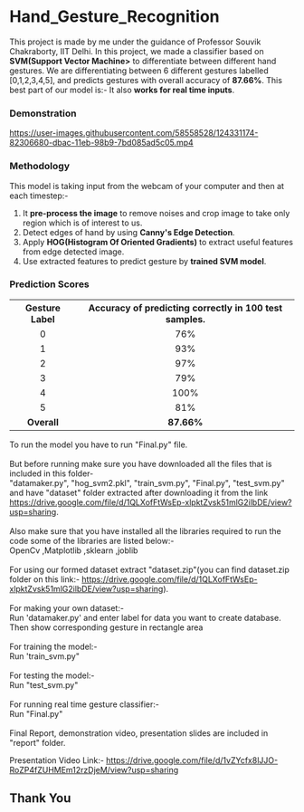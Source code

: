 # Hand_Gesture_Recognition

This project is made by me under the guidance of Professor Souvik Chakraborty, IIT Delhi.
In this project, we made a classifier based on <b>SVM(Support Vector Machine></b> to differentiate between different hand gestures.
We are differentiating between 6 different gestures labelled [0,1,2,3,4,5], and predicts gestures with overall accuracy of <b>87.66%</b>. This best part of our model is:- It also <b>works for real time inputs</b>.


<h3>Demonstration</h3>


https://user-images.githubusercontent.com/58558528/124331174-82306680-dbac-11eb-98b9-7bd085ad5c05.mp4



<h3>Methodology</h3>
This model is taking input from the webcam of your computer and then at each timestep:-
<ol>
  <li>It <b>pre-process the image</b> to remove noises and crop image to take only region which is of interest to us.
  <li>Detect edges of hand by using <b>Canny's Edge Detection</b>.
  <li>Apply <b>HOG(Histogram Of Oriented Gradients)</b> to extract useful features from edge detected image.
  <li>Use extracted features to predict gesture by <b>trained SVM model</b>.
</ol>
<h3>Prediction Scores</h3>
<table>
  <th>Gesture Label</th>
  <th>Accuracy of predicting correctly in 100 test samples.</th>
    <tr  align="center"><td>0</td> <td>76%</td></tr>
    <tr  align="center"><td>1</td> <td>93%</td></tr>
    <tr  align="center"><td>2</td> <td>97%</td></tr>
    <tr  align="center"><td>3</td> <td>79%</td></tr>
    <tr  align="center"><td>4</td> <td>100%</td></tr>
    <tr  align="center"><td>5</td> <td>81%</td></tr>
  <tr  align="center"><td><b>Overall</b></td><td><b>87.66%</b></td></tr>
</table>

To run the model you have to run "Final.py" file.<br><br>
But before running make sure you have downloaded all the files that is included in this folder-<br>
"datamaker.py", "hog_svm2.pkl", "train_svm.py", "Final.py", "test_svm.py" and have "dataset" folder extracted after downloading it from the link
https://drive.google.com/file/d/1QLXofFtWsEp-xlpktZvsk51mlG2ilbDE/view?usp=sharing.
<br><br>
Also make sure that you have installed all the libraries required to run the code some of the libraries are listed below:-<br>
OpenCv
,Matplotlib
,sklearn
,joblib
<br><br>
For using our formed dataset extract "dataset.zip"(you can find dataset.zip folder on this link:- https://drive.google.com/file/d/1QLXofFtWsEp-xlpktZvsk51mlG2ilbDE/view?usp=sharing).<br><br>
For making your own dataset:-<br>
Run 'datamaker.py' and enter label for data you want to create database. Then show corresponding gesture in rectangle area 
<br><br>
For training the model:-<br>
Run 'train_svm.py"
<br><br>
For testing the model:-<br>
Run "test_svm.py"
<br><br>
For running real time gesture classifier:-<br>
Run "Final.py"
<br><br>
Final Report, demonstration video, presentation slides are included in "report" folder.

Presentation Video Link:- https://drive.google.com/file/d/1vZYcfx8lJJO-RoZP4fZUHMEm12rzDjeM/view?usp=sharing

<h2>Thank You</h2>

